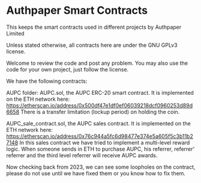 # Authpaper Smart Contracts
 This keeps the smart contracts used in different projects by Authpaper Limited

Unless stated otherwise, all contracts here are under the GNU GPLv3 license.

Welcome to review the code and post any problem. You may also use the code for your own project, just follow the license.

We have the following contracts:

AUPC folder:
AUPC.sol, the AUPC ERC-20 smart contract. 
It is implemented on the ETH network here: https://etherscan.io/address/0x500df47e1df0ef06039218dcf0960253d89d6658
There is a transfer limitation (lockup period) on holding the coin.

AUPC_sale_contract.sol, the AUPC sales contract.
It is implemented on the ETH network here: https://etherscan.io/address/0x76c944a5fc6d98477e374e5a605f5c3b11b27148
In this sales contract we have tried to implement a multi-level reward logic. 
When someone sends in ETH to purchase AUPC, his referrer, referrer' referrer and the third level referrer will receive AUPC awards.

Now checking back from 2023, we can see some loopholes on the contract, please do not use until we have fixed them or you know how to fix them.

